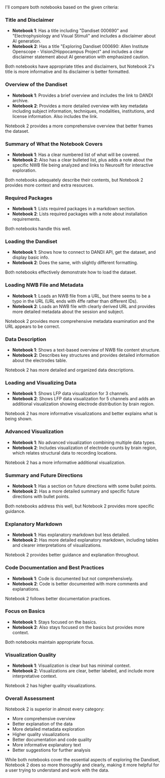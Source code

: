 I'll compare both notebooks based on the given criteria:

### Title and Disclaimer
- **Notebook 1**: Has a title including "Dandiset 000690" and "Electrophysiology and Visual Stimuli" and includes a disclaimer about AI generation.
- **Notebook 2**: Has a title "Exploring Dandiset 000690: Allen Institute Openscope - Vision2Hippocampus Project" and includes a clear disclaimer statement about AI generation with emphasized caution.

Both notebooks have appropriate titles and disclaimers, but Notebook 2's title is more informative and its disclaimer is better formatted.

### Overview of the Dandiset
- **Notebook 1**: Provides a brief overview and includes the link to DANDI archive.
- **Notebook 2**: Provides a more detailed overview with key metadata including subject information, techniques, modalities, institutions, and license information. Also includes the link.

Notebook 2 provides a more comprehensive overview that better frames the dataset.

### Summary of What the Notebook Covers
- **Notebook 1**: Has a clear numbered list of what will be covered.
- **Notebook 2**: Also has a clear bulleted list, plus adds a note about the specific NWB file being analyzed and links to Neurosift for interactive exploration.

Both notebooks adequately describe their contents, but Notebook 2 provides more context and extra resources.

### Required Packages
- **Notebook 1**: Lists required packages in a markdown section.
- **Notebook 2**: Lists required packages with a note about installation requirements.

Both notebooks handle this well.

### Loading the Dandiset
- **Notebook 1**: Shows how to connect to DANDI API, get the dataset, and display basic info.
- **Notebook 2**: Does the same, with slightly different formatting.

Both notebooks effectively demonstrate how to load the dataset.

### Loading NWB File and Metadata
- **Notebook 1**: Loads an NWB file from a URL, but there seems to be a typo in the URL (URL ends with 4ffe rather than different IDs).
- **Notebook 2**: Loads an NWB file with clearly derived URL and provides more detailed metadata about the session and subject.

Notebook 2 provides more comprehensive metadata examination and the URL appears to be correct.

### Data Description
- **Notebook 1**: Shows a text-based overview of NWB file content structure.
- **Notebook 2**: Describes key structures and provides detailed information about the electrodes table.

Notebook 2 has more detailed and organized data descriptions.

### Loading and Visualizing Data
- **Notebook 1**: Shows LFP data visualization for 3 channels.
- **Notebook 2**: Shows LFP data visualization for 5 channels and adds an additional visualization showing electrode distribution by brain region.

Notebook 2 has more informative visualizations and better explains what is being shown.

### Advanced Visualization
- **Notebook 1**: No advanced visualization combining multiple data types.
- **Notebook 2**: Includes visualization of electrode counts by brain region, which relates structural data to recording locations.

Notebook 2 has a more informative additional visualization.

### Summary and Future Directions
- **Notebook 1**: Has a section on future directions with some bullet points.
- **Notebook 2**: Has a more detailed summary and specific future directions with bullet points.

Both notebooks address this well, but Notebook 2 provides more specific guidance.

### Explanatory Markdown
- **Notebook 1**: Has explanatory markdown but less detailed.
- **Notebook 2**: Has more detailed explanatory markdown, including tables and clearer interpretations of visualizations.

Notebook 2 provides better guidance and explanation throughout.

### Code Documentation and Best Practices
- **Notebook 1**: Code is documented but not comprehensively.
- **Notebook 2**: Code is better documented with more comments and explanations.

Notebook 2 follows better documentation practices.

### Focus on Basics
- **Notebook 1**: Stays focused on the basics.
- **Notebook 2**: Also stays focused on the basics but provides more context.

Both notebooks maintain appropriate focus.

### Visualization Quality
- **Notebook 1**: Visualization is clear but has minimal context.
- **Notebook 2**: Visualizations are clear, better labeled, and include more interpretative context.

Notebook 2 has higher quality visualizations.

### Overall Assessment
Notebook 2 is superior in almost every category:
- More comprehensive overview
- Better explanation of the data
- More detailed metadata exploration
- Higher quality visualizations
- Better documentation and code quality
- More informative explanatory text
- Better suggestions for further analysis

While both notebooks cover the essential aspects of exploring the Dandiset, Notebook 2 does so more thoroughly and clearly, making it more helpful for a user trying to understand and work with the data.